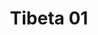 ---
title: Tibeta 01
image_primary: img/Tibeta-01_3x3.jpg
description: "TIBETA%20is%20a%20family%20of%20pendant%20lights%20made%20of%20a%20spun%20aluminum%20body.%20It%20is%20available%20in%20three%20different%20sizes%20and%20shapes%20which%20can%20be%20used%20either%A0individually%20or%20in%20groups%20of%20three%20or%20more%20units%20according%20to%20client%u2019s%20needs.%20Tibeta%20includes%20a%20led%20module%20inside%2C%20which%20provides%20direct%20bottom%20light.%0A%0A%0A%0A"
designer: Christophe Mathieu
image_thumb: img/Tibeta-01_1x1.jpg
href: https://www.bover.es/en/lamp/tibeta-01/
tags: 
  - bover
  - Indoor
  - Pendant
  - indoor-lamps
category: indoor-lamps
subtitle: 
manufacturer: Bover
slug: /manufacturers/bover/indoor-lamps/christophe-mathieu-tibeta-01
---
